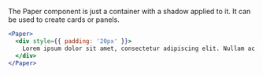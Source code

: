 The Paper component is just a container with a shadow applied to it. It can be used to create cards or panels.

```jsx
<Paper>
  <div style={{ padding: '20px' }}>
    Lorem ipsum dolor sit amet, consectetur adipiscing elit. Nullam ac arcu id ipsum molestie semper id a nisl. Etiam nec justo purus. In hac habitasse platea dictumst. Morbi vitae iaculis leo. Maecenas sit amet lorem ut odio vestibulum tristique in vehicula turpis. Aliquam erat volutpat. In mi enim, suscipit in suscipit vel, placerat vitae elit. Vestibulum in auctor mi. Praesent quis odio in libero lacinia fermentum. Integer ipsum ligula, tempor eget aliquam feugiat, tincidunt at nunc. Orci varius natoque penatibus et magnis dis parturient montes, nascetur ridiculus mus. Vestibulum imperdiet sit amet ex in ultricies.
  </div>
</Paper>
```